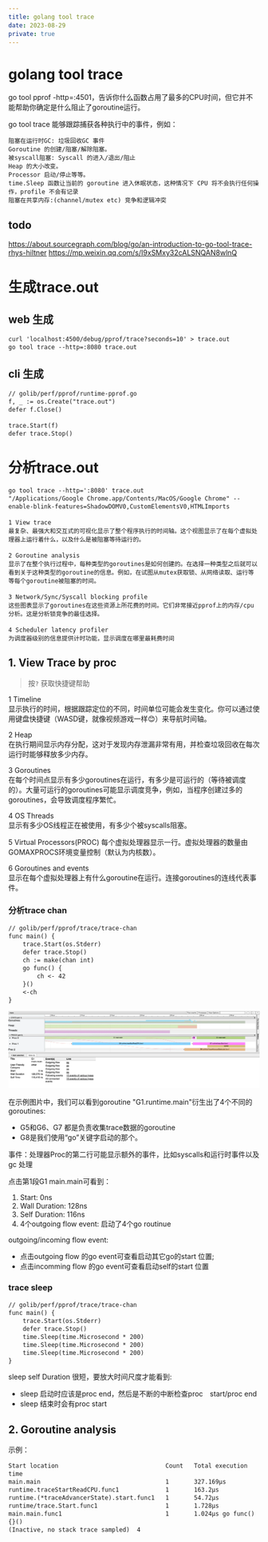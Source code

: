 ```yaml
---
title: golang tool trace
date: 2023-08-29
private: true
---
```

# golang tool trace
go tool pprof -http=:4501，告诉你什么函数占用了最多的CPU时间，但它并不能帮助你确定是什么阻止了goroutine运行。

go tool trace 能够跟踪捕获各种执行中的事件，例如： 

    阻塞在运行时GC: 垃圾回收GC 事件
    Goroutine 的创建/阻塞/解除阻塞。
    被syscall阻塞: Syscall 的进入/退出/阻止
    Heap 的大小改变。
    Processor 启动/停止等等。
    time.Sleep 函数让当前的 goroutine 进入休眠状态，这种情况下 CPU 将不会执行任何操作，profile 不会有记录
    阻塞在共享内存:(channel/mutex etc) 竞争和逻辑冲突

## todo
https://about.sourcegraph.com/blog/go/an-introduction-to-go-tool-trace-rhys-hiltner
https://mp.weixin.qq.com/s/I9xSMxy32cALSNQAN8wlnQ

# 生成trace.out
## web 生成
    curl 'localhost:4500/debug/pprof/trace?seconds=10' > trace.out
    go tool trace --http=:8080 trace.out

## cli 生成
    // golib/perf/pprof/runtime-pprof.go
    f, _ := os.Create("trace.out")
    defer f.Close()

    trace.Start(f)
    defer trace.Stop()

# 分析trace.out

    go tool trace --http=':8080' trace.out
    "/Applications/Google Chrome.app/Contents/MacOS/Google Chrome" --enable-blink-features=ShadowDOMV0,CustomElementsV0,HTMLImports

    1 View trace  
    最复杂、最强大和交互式的可视化显示了整个程序执行的时间轴。这个视图显示了在每个虚拟处理器上运行着什么，以及什么是被阻塞等待运行的。

    2 Goroutine analysis  
    显示了在整个执行过程中，每种类型的goroutines是如何创建的。在选择一种类型之后就可以看到关于这种类型的goroutine的信息。例如，在试图从mutex获取锁、从网络读取、运行等等每个goroutine被阻塞的时间。

    3 Network/Sync/Syscall blocking profile  
    这些图表显示了goroutines在这些资源上所花费的时间。它们非常接近pprof上的内存/cpu分析。这是分析锁竞争的最佳选择。

    4 Scheduler latency profiler  
    为调度器级别的信息提供计时功能，显示调度在哪里最耗费时间

## 1. View Trace by proc
> 按`?` 获取快捷键帮助

1 Timeline  
显示执行的时间，根据跟踪定位的不同，时间单位可能会发生变化。你可以通过使用键盘快捷键（WASD键，就像视频游戏一样😊）来导航时间轴。

2 Heap  
在执行期间显示内存分配，这对于发现内存泄漏非常有用，并检查垃圾回收在每次运行时能够释放多少内存。

3 Goroutines  
在每个时间点显示有多少goroutines在运行，有多少是可运行的（等待被调度的）。大量可运行的goroutines可能显示调度竞争，例如，当程序创建过多的goroutines，会导致调度程序繁忙。

4 OS Threads  
显示有多少OS线程正在被使用，有多少个被syscalls阻塞。

5 Virtual Processors(PROC)
每个虚拟处理器显示一行。虚拟处理器的数量由GOMAXPROCS环境变量控制（默认为内核数）。

6 Goroutines and events  
显示在每个虚拟处理器上有什么goroutine在运行。连接goroutines的连线代表事件。

### 分析trace chan
```
// golib/perf/pprof/trace/trace-chan
func main() {
	trace.Start(os.Stderr)
	defer trace.Stop()
	ch := make(chan int)
	go func() {
		ch <- 42
	}()
	<-ch
}
```
![Alt text](/img/go/profile/trace-chan-view1.webp)

在示例图片中，我们可以看到goroutine "G1.runtime.main"衍生出了4个不同的goroutines:
- G5和G6、G7 都是负责收集trace数据的goroutine
- G8是我们使用“go”关键字启动的那个。

事件：处理器Proc的第二行可能显示额外的事件，比如syscalls和运行时事件以及gc 处理

点击第1段G1 main.main可看到：
1. Start: 0ns
1. Wall Duration: 128ns
1. Self Duration: 116ns
1. 4个outgoing flow event: 启动了4个go routinue

outgoing/incoming flow event:
- 点击outgoing flow 的go event可查看启动其它go的start 位置;
- 点击incomming flow 的go event可查看启动self的start 位置

### trace sleep
```
// golib/perf/pprof/trace/trace-chan
func main() {
	trace.Start(os.Stderr)
	defer trace.Stop()
	time.Sleep(time.Microsecond * 200)
	time.Sleep(time.Microsecond * 200)
	time.Sleep(time.Microsecond * 200)
}
```
sleep self Duration 很短，要放大时间尺度才能看到:
- sleep 启动时应该是proc end，然后是不断的中断检查proc　start/proc end
- sleep 结束时会有proc start


## 2. Goroutine analysis
示例：

	Start location	                            Count	Total execution time
    main.main	                                1	    327.169µs
    runtime.traceStartReadCPU.func1	            1	    163.2µs
    runtime.(*traceAdvancerState).start.func1	1	    54.72µs
    runtime/trace.Start.func1	                1	    1.728µs
    main.main.func1	                            1	    1.024µs go func(){}()
    (Inactive, no stack trace sampled)	4	